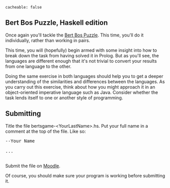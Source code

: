 ```
cacheable: false
```

## Bert Bos Puzzle, Haskell edition

Once again you'll tackle the [Bert Bos Puzzle](/~tmullen/pages/bertspel). This time, you'll do it individually, rather than working in pairs.

This time, you will (hopefully) begin armed with some insight into how to break down the task from having solved it in Prolog. But as you'll see, the languages are different enough that it's not trivial to convert your results from one language to the other.

Doing the same exercise in both languages should help you to get a deeper understanding of the similarities and differences between the languages. As you carry out this exercise, think about how you might approach it in an object-oriented imperative language such as Java. Consider whether the task lends itself to one or another style of programming.

## Submitting

Title the file
<span class="codefont">bertsgame-&lt;YourLastName&gt;.hs</span>. Put your full name in a comment at the top of the file. Like so:

<pre>--Your Name

...

</pre>

Submit the file on [Moodle](https://moodle.pugetsound.edu/moodle/mod/assign/view.php?id=298596).

Of course, you should make sure your program is working before submitting it.
